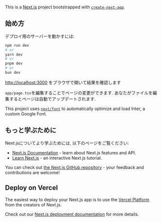 This is a [Next.js](https://nextjs.org/) project bootstrapped with [`create-next-app`](https://github.com/vercel/next.js/tree/canary/packages/create-next-app).

## 始め方

デプロイ用のサーバーを動かすには:

```bash
npm run dev
# or
yarn dev
# or
pnpm dev
# or
bun dev
```

[http://localhost:3000](http://localhost:3000) をブラウザで開いて結果を確認します

`app/page.tsx`を編集することでページの変更ができます. あなたがファイルを編集するとページは自動でアップデートされます.

This project uses [`next/font`](https://nextjs.org/docs/basic-features/font-optimization) to automatically optimize and load Inter, a custom Google Font.

## もっと学ぶために

Next.jsについてより学ぶためには, 以下のページをご覧ください:

- [Next.js Documentation](https://nextjs.org/docs) - learn about Next.js features and API.
- [Learn Next.js](https://nextjs.org/learn) - an interactive Next.js tutorial.

You can check out [the Next.js GitHub repository](https://github.com/vercel/next.js/) - your feedback and contributions are welcome!

## Deploy on Vercel

The easiest way to deploy your Next.js app is to use the [Vercel Platform](https://vercel.com/new?utm_medium=default-template&filter=next.js&utm_source=create-next-app&utm_campaign=create-next-app-readme) from the creators of Next.js.

Check out our [Next.js deployment documentation](https://nextjs.org/docs/deployment) for more details.
